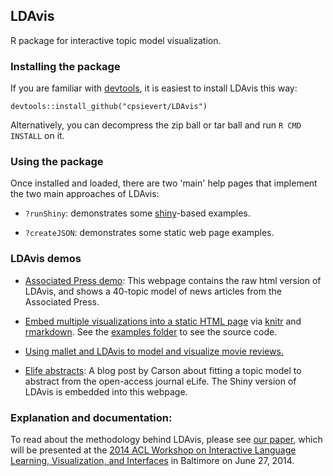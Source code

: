 ## LDAvis

R package for interactive topic model visualization.

### Installing the package

If you are familiar with <a href='http://cran.r-project.org/web/packages/devtools/index.html' target='_blank'>devtools</a>, it is easiest to install LDAvis this way:

`devtools::install_github("cpsievert/LDAvis")`

Alternatively, you can decompress the zip ball or tar ball and run `R CMD INSTALL` on it.

### Using the package

Once installed and loaded, there are two 'main' help pages that implement the two main approaches of LDAvis:

* `?runShiny`: demonstrates some <a href='http://shiny.rstudio.com/' target='_blank'>shiny</a>-based examples.

* `?createJSON`: demonstrates some static web page examples.

### LDAvis demos

* <a href='http://www2.research.att.com/~kshirley/lda/index.html' target='_blank'>Associated Press demo</a>: This webpage contains the raw html version of LDAvis, and shows a 40-topic model of news articles from the Associated Press.

* <a href='http://cpsievert.github.io/LDAvis/newsgroup/newsgroup.html' target='_blank'>Embed multiple visualizations into a static HTML page</a> via [knitr](https://github.com/yihui/knitr/) and [rmarkdown](https://github.com/rstudio/rmarkdown). See the [examples folder](https://github.com/cpsievert/LDAvis/tree/master/inst/examples) to see the source code.

* <a href='http://cpsievert.github.io/LDAvis/reviews/reviews.html' target='_blank'> Using mallet and LDAvis to model and visualize movie reviews. </a>


* <a href='http://ropensci.org/blog/2014/04/16/topic-modeling-in-R/' target='_blank'>Elife abstracts</a>: A blog post by Carson about fitting a topic model to abstract from the open-access journal eLife. The Shiny version of LDAvis is embedded into this webpage.



### Explanation and documentation:

To read about the methodology behind LDAvis, please see <a href='http://nlp.stanford.edu/events/illvi2014/papers/sievert-illvi2014.pdf' target='_blank'>our paper</a>, which will be presented at the <a href='http://nlp.stanford.edu/events/illvi2014/' target='_blank'>2014 ACL Workshop on Interactive Language Learning, Visualization, and Interfaces</a> in Baltimore on June 27, 2014.
